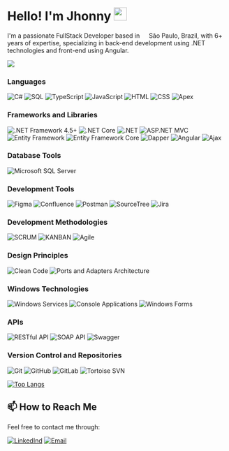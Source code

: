 # Hello! I'm Jhonny <img src="https://emojis.slackmojis.com/emojis/images/1531849430/4246/blob-sunglasses.gif?1531849430" width="30"/>

I'm a passionate FullStack Developer based in <img src="https://cdn-icons-png.flaticon.com/128/3909/3909370.png" width="13"/> São Paulo, Brazil, with 6+ years of expertise, specializing in back-end development using .NET technologies and front-end using Angular.

[![](https://visitcount.itsvg.in/api?id=JhonnyMarcelo&label=Profile%20Views&color=1&icon=5&pretty=true)](https://visitcount.itsvg.in)


### Languages
![C#](https://img.shields.io/badge/-C%23-512BD4?style=plastic&logo=c-sharp)
![SQL](https://img.shields.io/badge/-SQL-CC2927?style=plastic)
![TypeScript](https://img.shields.io/badge/-TypeScript-white?style=plastic&logo=typescript)
![JavaScript](https://img.shields.io/badge/-JavaScript-F7DF1E?style=plastic&logo=javascript&logoColor=black)
![HTML](https://img.shields.io/badge/-HTML-E34F26?style=plastic&logo=html5&logoColor=white)
![CSS](https://img.shields.io/badge/-CSS-1572B6?style=plastic&logo=css3)
![Apex](https://img.shields.io/badge/-Apex-1798C1?style=plastic&logo=salesforce)

### Frameworks and Libraries
![.NET Framework 4.5+](https://img.shields.io/badge/-Framework_4.5+-512BD4?style=plastic&logo=dotnet)
![.NET Core](https://img.shields.io/badge/-Core_(1,_2,_3.1)-512BD4?style=plastic&logo=dotnet)
![.NET](https://img.shields.io/badge/-.NET_(5,_6)-512BD4?style=plastic&logo=dotnet)
![ASP.NET MVC](https://img.shields.io/badge/-ASP.NET_MVC-512BD4?style=plastic&logo=dotnet)
![Entity Framework](https://img.shields.io/badge/-Entity_Framework-black?style=plastic&logo=nuget)
![Entity Framework Core](https://img.shields.io/badge/-Entity_Framework_Core-black?style=plastic&logo=nuget)
![Dapper](https://img.shields.io/badge/-Dapper-black?style=plastic&logo=nuget)
![Angular](https://img.shields.io/badge/-Angular_(7,_12)-DD0031?style=plastic&logo=angular)
![Ajax](https://img.shields.io/badge/-Ajax-005571?style=plastic&logo=jquery)

### Database Tools
![Microsoft SQL Server](https://img.shields.io/badge/-Microsoft_SQL_Server-white?style=plastic)

### Development Tools
![Figma](https://img.shields.io/badge/-Figma-white?style=plastic&logo=figma)
![Confluence](https://img.shields.io/badge/-Confluence-172B4D?style=plastic&logo=confluence)
![Postman](https://img.shields.io/badge/-Postman-white?style=plastic&logo=postman)
![SourceTree](https://img.shields.io/badge/-SourceTree-0052CC?style=plastic&logo=sourcetree)
![Jira](https://img.shields.io/badge/-Jira-0052CC?style=plastic&logo=jira)

### Development Methodologies
![SCRUM](https://img.shields.io/badge/-SCRUM-white?style=plastic&logo=scrumalliance)
![KANBAN](https://img.shields.io/badge/-KANBAN-white?style=plastic&logo=kanbanize)
![Agile](https://img.shields.io/badge/-Agile-white?style=plastic&logo=agile)

### Design Principles
![Clean Code](https://img.shields.io/badge/-Clean_Code-white?style=plastic)
![Ports and Adapters Architecture](https://img.shields.io/badge/-Ports_and_Adapters_Architecture-white?style=plastic)

### Windows Technologies
![Windows Services](https://img.shields.io/badge/-Windows_Services-0078D6?style=plastic&logo=windows)
![Console Applications](https://img.shields.io/badge/-Console_Applications-0078D6?style=plastic&logo=windows-terminal)
![Windows Forms](https://img.shields.io/badge/-Windows_Forms-0078D6?style=plastic&logo=windows)

### APIs
![RESTful API](https://img.shields.io/badge/-RESTful_API-white?style=plastic)
![SOAP API](https://img.shields.io/badge/-SOAP_API-white?style=plastic)
![Swagger](https://img.shields.io/badge/-Swagger-white?style=plastic&logo=swagger)

### Version Control and Repositories
![Git](https://img.shields.io/badge/-Git-F05032?style=plastic&logo=git&logoColor=white)
![GitHub](https://img.shields.io/badge/-GitHub-181717?style=plastic&logo=github)
![GitLab](https://img.shields.io/badge/-GitLab-white?style=plastic&logo=gitlab)
![Tortoise SVN](https://img.shields.io/badge/-Tortoise_SVN-white?style=plastic&logo=subversion)

[![Top Langs](https://github-readme-stats-jhonnymarcelo.vercel.app/api/top-langs/?username=jhonnysmarcelo)](https://github.com/JhonnySMarcelo/github-readme-stats)

## 📫 How to Reach Me

Feel free to contact me through:

[![LinkedInd](https://img.shields.io/badge/LinkedIn-0077B5?style=for-the-badge&logo=linkedin&logoColor=white)](https://www.linkedin.com/in/jhonnymarcelo/)
[![Email](https://img.shields.io/badge/Email-0077B5?style=for-the-badge&logo=gmail&logoColor=white)](mailto:jhonny-marcelo@outlook.com)
